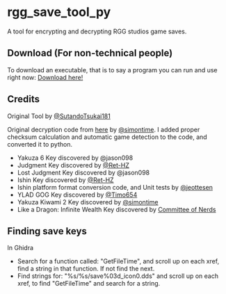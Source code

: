 # rgg_save_tool_py

A tool for encrypting and decrypting RGG studios game saves.

## Download (For non-technical people)

To download an executable, that is to say a program you can run and use right now: [Download here!](https://github.com/GarnetSunset/rgg_save_tool_py/releases)

## Credits

Original Tool by [@SutandoTsukai181](https://github.com/SutandoTsukai181/yk2_save)

Original decryption code from [here](https://gist.github.com/simontime/59661a189b20fc3517b20d8c9f329017) by [@simontime](https://github.com/simontime). I
added proper checksum calculation and automatic game detection to the code, and converted it to python.

- Yakuza 6 Key discovered by @jason098
- Judgment Key discovered by [@Ret-HZ](https://github.com/Ret-HZ)
- Lost Judgment Key discovered by @jason098
- Ishin Key discovered by [@Ret-HZ](https://github.com/Ret-HZ)
- Ishin platform format conversion code, and Unit tests by [@jeottesen](https://github.com/jeottesen)
- YLAD GOG Key discovered by [@Timo654](https://github.com/Timo654)
- Yakuza Kiwami 2 Key discovered by [@simontime](https://github.com/simontime)
- Like a Dragon: Infinite Wealth Key discovered by [Committee of Nerds](https://www.youtube.com/watch?v=CjN4aUI-RJM)

## Finding save keys

In Ghidra

- Search for a function called: "GetFileTime", and scroll up on each xref, find a string in that function. If not find
  the next.
- Find strings for: "%s/%s/save%03d_icon0.dds" and scroll up on each xref, to find "GetFileTime" and search for a
  string. 